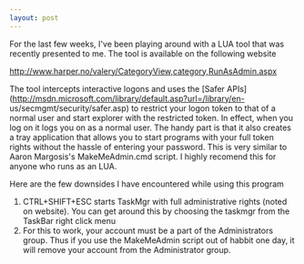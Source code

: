 ```yaml
---
layout: post
---
```

For the last few weeks, I've been playing around with a LUA tool that was
recently presented to me.  The tool is available on the following website

<http://www.harper.no/valery/CategoryView,category,RunAsAdmin.aspx>

The tool intercepts interactive logons and uses the [Safer
APIs](http://msdn.microsoft.com/library/default.asp?url=/library/en-
us/secmgmt/security/safer.asp) to restrict your logon token to that of a
normal user and start explorer with the restricted token.  In effect, when you
log on it logs you on as a normal user.  The handy part is that it also
creates a tray application that allows you to start programs with your full
token rights without the hassle of entering your password.  This is very
similar to Aaron Margosis's MakeMeAdmin.cmd script.  I highly recomend this
for anyone who runs as an LUA.

Here are the few downsides I have encountered while using this program

  1. CTRL+SHIFT+ESC starts TaskMgr with full administrative rights (noted on website).  You can get around this by choosing the taskmgr from the TaskBar right click menu
  2. For this to work, your account must be a part of the Administrators group.  Thus if you use the MakeMeAdmin script out of habbit one day, it will remove your account from the Administrator group.

